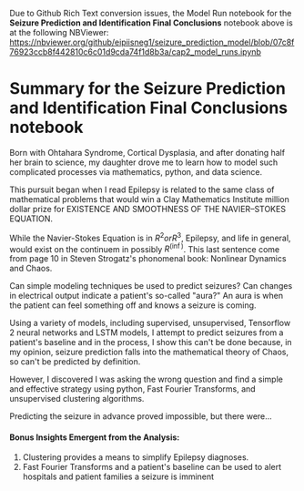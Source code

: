 Due to Github Rich Text conversion issues, the Model Run notebook for the **Seizure Prediction and Identification Final Conclusions** notebook above is at the following NBViewer: 
https://nbviewer.org/github/eipiisneg1/seizure_prediction_model/blob/07c8f76923ccb8f442810c6c01d9cda74f1d8b3a/cap2_model_runs.ipynb

# **Summary for the Seizure Prediction and Identification Final Conclusions notebook**

Born with Ohtahara Syndrome, Cortical Dysplasia, and after donating half her brain to science, my daughter drove me to learn how to model such complicated processes via mathematics, python, and data science. 

This pursuit began when I read Epilepsy is related to the same class of mathematical problems that would win a Clay Mathematics Institute million dollar prize for EXISTENCE AND SMOOTHNESS OF THE NAVIER–STOKES EQUATION. 

While the Navier-Stokes Equation is in $R^2 or R^3$, Epilepsy, and life in general, would exist on the continuem in possibly $R^(\inf)$. This last sentence come from page 10 in Steven Strogatz's phonomenal book: Nonlinear Dynamics and Chaos. 


Can simple modeling techniques be used to predict seizures?
Can changes in electrical output indicate a patient's so-called "aura?" An aura is when the patient can feel something off and knows a seizure is coming. 

Using a variety of models, including supervised, unsupervised, Tensorflow 2 neural networks and LSTM models, I attempt to predict seizures from a patient's baseline and in the process, I show this can't be done because, in my opinion, seizure prediction falls into the mathematical theory of Chaos, so can't be predicted by definition. 

However, I discovered I was asking the wrong question and find a simple and effective strategy using python, Fast Fourier Transforms, and unsupervised clustering algorithms. 

Predicting the seizure in advance proved impossible, but there were...

#### **Bonus Insights Emergent from the Analysis:**
1. Clustering provides a means to simplify Epilepsy diagnoses.
2. Fast Fourier Transforms and a patient's baseline can be used to alert hospitals and patient families a seizure is imminent
